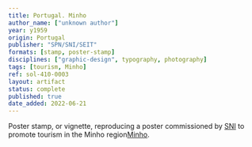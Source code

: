 ```yaml
---
title: Portugal. Minho
author_name: ["unknown author"]
year: y1959
origin: Portugal
publisher: "SPN/SNI/SEIT"
formats: [stamp, poster-stamp]
disciplines: ["graphic-design", typography, photography]
tags: [tourism, Minho]
ref: sol-410-0003
layout: artifact
status: complete
published: true
date_added: 2022-06-21
---
```


Poster stamp, or vignette, reproducing a poster commissioned by <a class="text cat-link publisher" href="/publishers/SPN/SNI/SEIT/">SNI</a> to promote tourism in the Minho region<a class="text cat-link tag" href="/tags/Minho/">Minho</a>.
